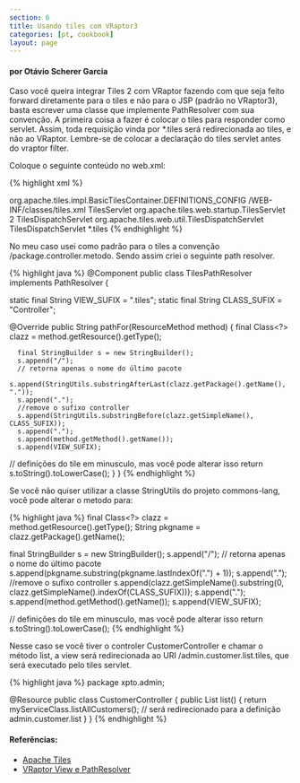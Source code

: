 ```yaml
---
section: 6
title: Usando tiles com VRaptor3
categories: [pt, cookbook]
layout: page
---
```


<h4>por Otávio Scherer Garcia</h4>

Caso você queira integrar Tiles 2 com VRaptor fazendo com que seja feito forward diretamente para o tiles e não para o JSP (padrão no VRaptor3), basta escrever uma classe que implemente PathResolver com sua convenção.
A primeira coisa a fazer é colocar o tiles para responder como servlet. Assim, toda requisição vinda por *.tiles será redirecionada ao tiles, e não ao VRaptor. Lembre-se de colocar a declaração do tiles servlet antes do vraptor filter.

Coloque o seguinte conteúdo no web.xml:

{% highlight xml %}
<!-- arquivo de definições do tiles -->
<context-param>
 <param-name>org.apache.tiles.impl.BasicTilesContainer.DEFINITIONS_CONFIG</param-name>
  <param-value>/WEB-INF/classes/tiles.xml</param-value>
</context-param>

<!-- servlet de inicialização do tiles -->
<servlet>
  <servlet-name>TilesServlet</servlet-name>
  <servlet-class>org.apache.tiles.web.startup.TilesServlet</servlet-class>
  <load-on-startup>2</load-on-startup>
</servlet>

<!-- servlet que responde as requisições do tiles -->
<servlet>
  <servlet-name>TilesDispatchServlet</servlet-name>
 <servlet-class>org.apache.tiles.web.util.TilesDispatchServlet</servlet-class>
</servlet>

<!-- o tiles responderá por toda requisição *.tiles -->
<servlet-mapping>
  <servlet-name>TilesDispatchServlet</servlet-name>
  <url-pattern>*.tiles</url-pattern>
</servlet-mapping>
{% endhighlight %}

No meu caso usei como padrão para o tiles a convenção /package.controller.metodo. Sendo assim criei o seguinte path resolver.

{% highlight java %}
@Component
public class TilesPathResolver
  implements PathResolver {

  static final String VIEW_SUFIX = ".tiles";
  static final String CLASS_SUFIX = "Controller";

  @Override
  public String pathFor(ResourceMethod method) {
      final Class<?> clazz = method.getResource().getType();

      final StringBuilder s = new StringBuilder();
      s.append("/");
      // retorna apenas o nome do último pacote
      s.append(StringUtils.substringAfterLast(clazz.getPackage().getName(), "."));
      s.append(".");
      //remove o sufixo controller
      s.append(StringUtils.substringBefore(clazz.getSimpleName(), CLASS_SUFIX));
      s.append(".");
      s.append(method.getMethod().getName());
      s.append(VIEW_SUFIX);

   // definições do tile em minusculo, mas você pode alterar isso
      return s.toString().toLowerCase();
  }
}
{% endhighlight %}

Se você não quiser utilizar a classe StringUtils do projeto commons-lang, você pode alterar o metodo para:

{% highlight java %}
final Class<?> clazz = method.getResource().getType();
String pkgname = clazz.getPackage().getName();

final StringBuilder s = new StringBuilder();
s.append("/");
// retorna apenas o nome do último pacote
s.append(pkgname.substring(pkgname.lastIndexOf(".") + 1));
s.append(".");
//remove o sufixo controller
s.append(clazz.getSimpleName().substring(0, clazz.getSimpleName().indexOf(CLASS_SUFIX)));
s.append(".");
s.append(method.getMethod().getName());
s.append(VIEW_SUFIX);

// definições do tile em minusculo, mas você pode alterar isso
return s.toString().toLowerCase();
{% endhighlight %}

Nesse caso se você tiver o controler CustomerController e chamar o método list, a view será redirecionada ao URI /admin.customer.list.tiles, que será executado pelo tiles servlet.

{% highlight java %}
package xpto.admin;

@Resource
public class CustomerController {
  public List<Customer> list() {
      return myServiceClass.listAllCustomers();
      // será redirecionado para a definição admin.customer.list
  }
}
<definition name="admin.customer.list" extends="default">
  <put-attribute name="body" value="/WEB-INF/jspx/admin/customer.list.jspx" />
</definition>
{% endhighlight %}

<h4>Referências:</h4>

<ul>
<li><a href="http://tiles.apache.org/">Apache Tiles</a></li>
<li><a href="http://vraptor.caelum.com.br/documentacao/view-e-ajax/">VRaptor View e PathResolver</a></li>
</ul>
